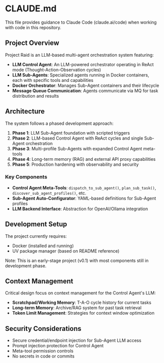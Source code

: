# CLAUDE.md

This file provides guidance to Claude Code (claude.ai/code) when working with code in this repository.

## Project Overview

Project Raid is an LLM-based multi-agent orchestration system featuring:
- **LLM Control Agent**: An LLM-powered orchestrator operating in ReAct mode (Thought-Action-Observation cycles)
- **LLM Sub-Agents**: Specialized agents running in Docker containers, each with specific tools and capabilities
- **Docker Orchestrator**: Manages Sub-Agent containers and their lifecycle
- **Message Queue Communication**: Agents communicate via MQ for task distribution and results

## Architecture

The system follows a phased development approach:
1. **Phase 1**: LLM Sub-Agent foundation with scripted triggers
2. **Phase 2**: LLM-based Control Agent with ReAct cycles and single Sub-Agent orchestration
3. **Phase 3**: Multi-profile Sub-Agents with expanded Control Agent meta-tools
4. **Phase 4**: Long-term memory (RAG) and external API proxy capabilities
5. **Phase 5**: Production hardening with observability and security

### Key Components
- **Control Agent Meta-Tools**: `dispatch_to_sub_agent()`, `plan_sub_task()`, `discover_sub_agent_profiles()`, etc.
- **Sub-Agent Auto-Configurator**: YAML-based definitions for Sub-Agent profiles
- **LLM Backend Interface**: Abstraction for OpenAI/Ollama integration

## Development Setup

The project currently requires:
- Docker (installed and running)
- UV package manager (based on README reference)

Note: This is an early-stage project (v0.1) with most components still in development phase.

## Context Management

Critical design focus on context management for the Control Agent's LLM:
- **Scratchpad/Working Memory**: T-A-O cycle history for current tasks
- **Long-term Memory**: Archive/RAG system for past task retrieval
- **Token Limit Management**: Strategies for context window optimization

## Security Considerations

- Secure credential/endpoint injection for Sub-Agent LLM access
- Prompt injection protection for Control Agent
- Meta-tool permission controls
- No secrets in code or commits